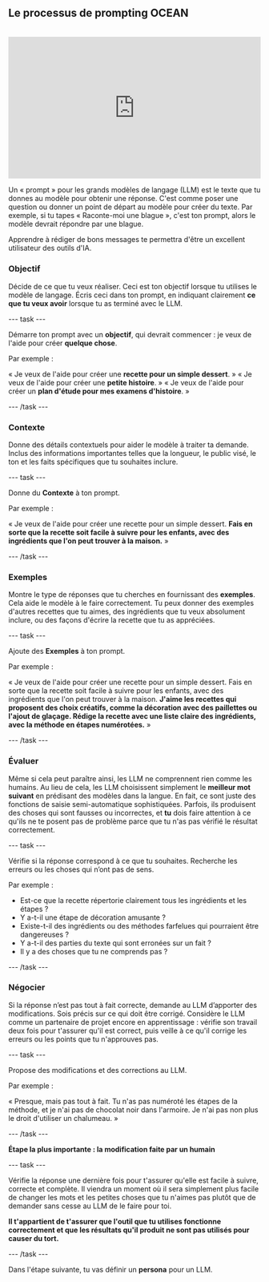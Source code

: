## Le processus de prompting OCEAN

<html>
<br>
  <div style="position: relative; overflow: hidden; padding-top: 56.25%;">
    <iframe style="position: absolute; top: 0; left: 0; right: 0; width: 100%; height: 100%; border: none;" src="https://www.youtube.com/embed/bRkeVdvYcTU?rel=0&cc_load_policy=1" allowfullscreen allow="accelerometer; autoplay; clipboard-write; encrypted-media; gyroscope; picture-in-picture; web-share">
    </iframe>
  </div>
</html>

Un « prompt » pour les grands modèles de langage (LLM) est le texte que tu donnes au modèle pour obtenir une réponse. C'est comme poser une question ou donner un point de départ au modèle pour créer du texte. Par exemple, si tu tapes « Raconte-moi une blague », c'est ton prompt, alors le modèle devrait répondre par une blague.

Apprendre à rédiger de bons messages te permettra d'être un excellent utilisateur des outils d'IA.

### Objectif
Décide de ce que tu veux réaliser. Ceci est ton objectif lorsque tu utilises le modèle de langage. Écris ceci dans ton prompt, en indiquant clairement **ce que tu veux avoir** lorsque tu as terminé avec le LLM.

--- task ---

Démarre ton prompt avec un **objectif**, qui devrait commencer : je veux de l'aide pour créer **quelque chose**.

Par exemple :

« Je veux de l'aide pour créer une **recette pour un simple dessert**. »
« Je veux de l'aide pour créer une **petite histoire**. »
« Je veux de l'aide pour créer un **plan d'étude pour mes examens d'histoire**. »

--- /task ---

### Contexte
Donne des détails contextuels pour aider le modèle à traiter ta demande. Inclus des informations importantes telles que la longueur, le public visé, le ton et les faits spécifiques que tu souhaites inclure.

--- task ---

Donne du **Contexte** à ton prompt.

Par exemple :

« Je veux de l'aide pour créer une recette pour un simple dessert. **Fais en sorte que la recette soit facile à suivre pour les enfants, avec des ingrédients que l'on peut trouver à la maison.** »

--- /task ---

### Exemples
Montre le type de réponses que tu cherches en fournissant des **exemples**. Cela aide le modèle à le faire correctement. Tu peux donner des exemples d'autres recettes que tu aimes, des ingrédients que tu veux absolument inclure, ou des façons d'écrire la recette que tu as appréciées.

--- task ---

Ajoute des **Exemples** à ton prompt.

Par exemple :

« Je veux de l'aide pour créer une recette pour un simple dessert. Fais en sorte que la recette soit facile à suivre pour les enfants, avec des ingrédients que l'on peut trouver à la maison. **J'aime les recettes qui proposent des choix créatifs, comme la décoration avec des paillettes ou l'ajout de glaçage. Rédige la recette avec une liste claire des ingrédients, avec la méthode en étapes numérotées.** »

--- /task ---

### Évaluer
Même si cela peut paraître ainsi, les LLM ne comprennent rien comme les humains. Au lieu de cela, les LLM choisissent simplement le **meilleur mot suivant** en prédisant des modèles dans la langue. En fait, ce sont juste des fonctions de saisie semi-automatique sophistiquées. Parfois, ils produisent des choses qui sont fausses ou incorrectes, et **tu** dois faire attention à ce qu'ils ne te posent pas de problème parce que tu n'as pas vérifié le résultat correctement.

--- task ---

Vérifie si la réponse correspond à ce que tu souhaites. Recherche les erreurs ou les choses qui n’ont pas de sens.

Par exemple :

- Est-ce que la recette répertorie clairement tous les ingrédients et les étapes ?
- Y a-t-il une étape de décoration amusante ?
- Existe-t-il des ingrédients ou des méthodes farfelues qui pourraient être dangereuses ?
- Y a-t-il des parties du texte qui sont erronées sur un fait ?
- Il y a des choses que tu ne comprends pas ?

--- /task ---

### Négocier
Si la réponse n’est pas tout à fait correcte, demande au LLM d’apporter des modifications. Sois précis sur ce qui doit être corrigé. Considère le LLM comme un partenaire de projet encore en apprentissage : vérifie son travail deux fois pour t'assurer qu'il est correct, puis veille à ce qu'il corrige les erreurs ou les points que tu n'approuves pas.

--- task ---

Propose des modifications et des corrections au LLM.

Par exemple :

« Presque, mais pas tout à fait. Tu n'as pas numéroté les étapes de la méthode, et je n'ai pas de chocolat noir dans l'armoire. Je n'ai pas non plus le droit d'utiliser un chalumeau. »

--- /task ---

**Étape la plus importante : la modification faite par un humain**

--- task ---

Vérifie la réponse une dernière fois pour t'assurer qu'elle est facile à suivre, correcte et complète. Il viendra un moment où il sera simplement plus facile de changer les mots et les petites choses que tu n'aimes pas plutôt que de demander sans cesse au LLM de le faire pour toi.

**Il t'appartient de t'assurer que l'outil que tu utilises fonctionne correctement et que les résultats qu'il produit ne sont pas utilisés pour causer du tort.**

--- /task ---

Dans l'étape suivante, tu vas définir un **persona** pour un LLM.
